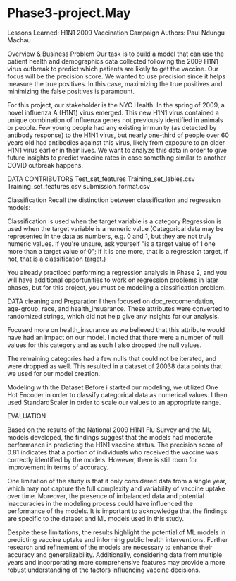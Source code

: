 # Phase3-project.May
Lessons Learned: H1N1 2009 Vaccination Campaign
Authors: Paul Ndungu Machau

Overview & Business Problem
Our task is to build a model that can use the patient health and demographics data collected following the 2009 H1N1 virus outbreak to predict which patients are likely to get the vaccine. Our focus will be the precision score. We wanted to use precision since it helps measure the true positives. In this case, maximizing the true positives and minimizing the false positives is paramount.

For this project, our stakeholder is the NYC Health. In the spring of 2009, a novel influenza A (H1N1) virus emerged. This new H1N1 virus contained a unique combination of influenza genes not previously identified in animals or people. Few young people had any existing immunity (as detected by antibody response) to the H1N1 virus, but nearly one-third of people over 60 years old had antibodies against this virus, likely from exposure to an older H1N1 virus earlier in their lives. We want to analyze this data in order to give future insights to predict vaccine rates in case something similar to another COVID outbreak happens.

DATA CONTRIBUTORS
Test_set_features
Training_set_lables.csv
Training_set_features.csv
submission_format.csv

Classification
Recall the distinction between classification and regression models:

Classification is used when the target variable is a category
Regression is used when the target variable is a numeric value
(Categorical data may be represented in the data as numbers, e.g. 0 and 1, but they are not truly numeric values. If you're unsure, ask yourself "is a target value of 1 one more than a target value of 0"; if it is one more, that is a regression target, if not, that is a classification target.)

You already practiced performing a regression analysis in Phase 2, and you will have additional opportunities to work on regression problems in later phases, but for this project, you must be modeling a classification problem.

DATA cleaning and Preparation
I then focused on doc_reccomendation, age-group, race, and health_insuarance. These attributes were converted to randomized strings, which did not help give any insights for our analysis.

 Focused more on health_insurance as we believed that this attribute would have had an impact on our model. I noted that there were a number of null values for this category and as such I also dropped the null values.

The remaining categories had a few nulls that could not be iterated, and were dropped as well. This resulted in a dataset of 20038 data points that we used for our model creation.

Modeling with the Dataset
Before i started our modeling, we utilized One Hot Encoder in order to classify categorical data as numerical values. I then used StandardScaler in order to scale our values to an appropriate range.

EVALUATION

Based on the results of the National 2009 H1N1 Flu Survey and the ML models developed, the findings suggest that the models had moderate performance in predicting the H1N1 vaccine status. The precision score of 0.81 indicates that a portion of individuals who received the vaccine was correctly identified by the models. However, there is still room for improvement in terms of accuracy.

One limitation of the study is that it only considered data from a single year, which may not capture the full complexity and variability of vaccine uptake over time. Moreover, the presence of imbalanced data and potential inaccuracies in the modeling process could have influenced the performance of the models. It is important to acknowledge that the findings are specific to the dataset and ML models used in this study.

Despite these limitations, the results highlight the potential of ML models in predicting vaccine uptake and informing public health interventions. Further research and refinement of the models are necessary to enhance their accuracy and generalizability. Additionally, considering data from multiple years and incorporating more comprehensive features may provide a more robust understanding of the factors influencing vaccine decisions.


